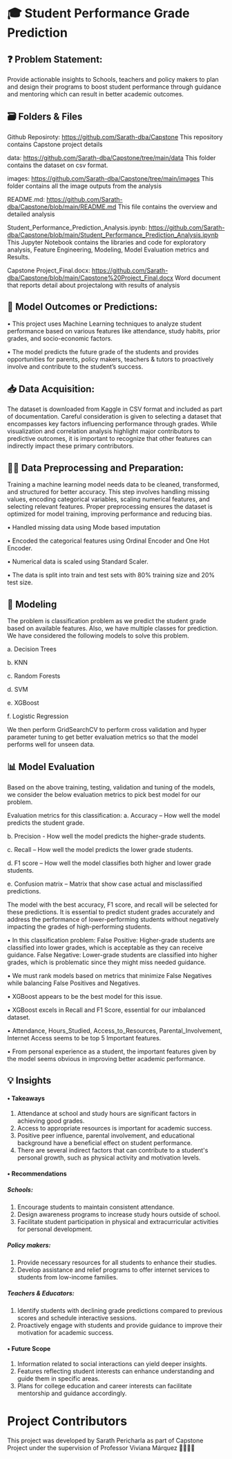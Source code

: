 # 🎓 Student Performance Grade Prediction

## ❓ Problem Statement: 

Provide actionable insights to Schools, teachers and policy makers to plan and design their programs to boost student performance through guidance and mentoring which can result in better academic outcomes.

## 🗃️ Folders & Files

Github Reposiroty: https://github.com/Sarath-dba/Capstone
This repository contains Capstone project details

data: https://github.com/Sarath-dba/Capstone/tree/main/data
This folder contains the dataset on csv format.

images: https://github.com/Sarath-dba/Capstone/tree/main/images
This folder contains all the image outputs from the analysis

README.md: https://github.com/Sarath-dba/Capstone/blob/main/README.md
This file contains the overview and detailed analysis

Student_Performance_Prediction_Analysis.ipynb: https://github.com/Sarath-dba/Capstone/blob/main/Student_Performance_Prediction_Analysis.ipynb
This Jupyter Notebook contains the libraries and code for exploratory analysis, Feature Engineering, Modeling, Model Evaluation metrics and Results.

Capstone Project_Final.docx: https://github.com/Sarath-dba/Capstone/blob/main/Capstone%20Project_Final.docx
Word document that reports detail about projectalong with results of analysis

## 🎯 Model Outcomes or Predictions: 

•	This project uses Machine Learning techniques to analyze student performance based on various features like attendance, study habits, prior grades, and socio-economic factors.

•	The model predicts the future grade of the students and provides opportunities for parents, policy makers, teachers & tutors to proactively involve and contribute to the student’s success.

## 📥 Data Acquisition: 

The dataset is downloaded from Kaggle in CSV format and included as part of documentation. Careful consideration is given to selecting a dataset that encompasses key factors influencing performance through grades. While visualization and correlation analysis highlight major contributors to predictive outcomes, it is important to recognize that other features can indirectly impact these primary contributors.

## 🧑‍💻 Data Preprocessing and Preparation: 

Training a machine learning model needs data to be cleaned, transformed, and structured for better accuracy. 
This step involves handling missing values, encoding categorical variables, scaling numerical features, and selecting relevant features. 
Proper preprocessing ensures the dataset is optimized for model training, improving performance and reducing bias.

•	Handled missing data using Mode based imputation

•	Encoded the categorical features using Ordinal Encoder and One Hot Encoder.

•	Numerical data is scaled using Standard Scaler.

•	The data is split into train and test sets with 80% training size and 20% test size.

## 🧮 Modeling 
The problem is classification problem as we predict the student grade based on available features. Also, we have multiple classes for prediction. We have considered the following models to solve this problem.

a.	Decision Trees

b.	KNN

c.	Random Forests

d.	SVM

e.	XGBoost

f.	Logistic Regression

We then perform GridSearchCV to perform cross validation and hyper parameter tuning to get better evaluation metrics so that the model performs well for unseen data. 

## 📊 Model Evaluation

Based on the above training, testing, validation and tuning of the models, we consider the below evaluation metrics to pick best model for our problem. 

Evaluation metrics for this classification:
a.	Accuracy – How well the model predicts the student grade.

b.	Precision - How well the model predicts the higher-grade students.

c.	Recall – How well the model predicts the lower grade students.

d.	F1 score – How well the model classifies both higher and lower grade students.

e.	Confusion matrix – Matrix that show case actual and misclassified predictions.

The model with the best accuracy, F1 score, and recall will be selected for these predictions. It is essential to predict student grades accurately and address the performance of lower-performing students without negatively impacting the grades of high-performing students.

•	In this classification problem:
False Positive: Higher-grade students are classified into lower grades, which is acceptable as they can receive guidance.
False Negative: Lower-grade students are classified into higher grades, which is problematic since they might miss needed guidance.

•	We must rank models based on metrics that minimize False Negatives while balancing False Positives and Negatives.

•	XGBoost appears to be the best model for this issue.

•	XGBoost excels in Recall and F1 Score, essential for our imbalanced dataset.

•	Attendance, Hours_Studied, Access_to_Resources, Parental_Involvement, Internet Access seems to be top 5 Important features.

•	From personal experience as a student, the important features given by the model seems obvious in improving better academic performance.


## 💡 Insights

#### •	Takeaways
1.	Attendance at school and study hours are significant factors in achieving good grades.
2.	Access to appropriate resources is important for academic success.
3.	Positive peer influence, parental involvement, and educational background have a beneficial effect on student performance.
4.	There are several indirect factors that can contribute to a student's personal growth, such as physical activity and motivation levels.
   
#### •	Recommendations
##### Schools:
1.	Encourage students to maintain consistent attendance.
2.	Design awareness programs to increase study hours outside of school.
3.	Facilitate student participation in physical and extracurricular activities for personal development.
##### Policy makers:
1.	Provide necessary resources for all students to enhance their studies.
2.	Develop assistance and relief programs to offer internet services to students from low-income families.
##### Teachers & Educators:
1.	Identify students with declining grade predictions compared to previous scores and schedule interactive sessions.
2.	Proactively engage with students and provide guidance to improve their motivation for academic success.

#### •	Future Scope
1.	Information related to social interactions can yield deeper insights.
2.	Features reflecting student interests can enhance understanding and guide them in specific areas.
3.	Plans for college education and career interests can facilitate mentorship and guidance accordingly.

# Project Contributors
This project was developed by Sarath Pericharla as part of Capstone Project under the supervision of Professor Viviana Márquez 👩‍🏫👏🙏
